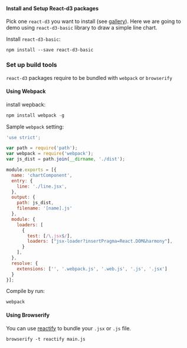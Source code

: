 #### Install and Setup React-d3 packages

Pick one `react-d3` you want to install (see [gallery](/components)). Here we are going to demo using `react-d3-basic` library to draw a simple line chart.

Install `react-d3-basic`:

```
npm install --save react-d3-basic
```

### Set up build tools

`react-d3` packages require to be bundled with `webpack` or `browserify`

#### Using Webpack

install wepback: 

```js
npm install webpack -g
```

Sample `webpack` setting:

```js
'use strict';

var path = require('path');
var webpack = require('webpack');
var js_dist = path.join(__dirname, './dist');

module.exports = [{
  name: 'chartComponent',
  entry: {
    line: './line.jsx',
  },
  output: {
    path: js_dist,
    filename: '[name].js'
  },
  module: {
    loaders: [
      {
        test: [/\.jsx$/],
        loaders: ["jsx-loader?insertPragma=React.DOM&harmony"],
      }
    ],
  },
  resolve: {
    extensions: ['', '.webpack.js', '.web.js', '.js', '.jsx']
  }
}];
```

Compile by run:

```
webpack
```

#### Using Browserify

You can use [reactify](https://github.com/andreypopp/reactify) to bundle your `.jsx` or `.js` file.

```
browserify -t reactify main.js
```
